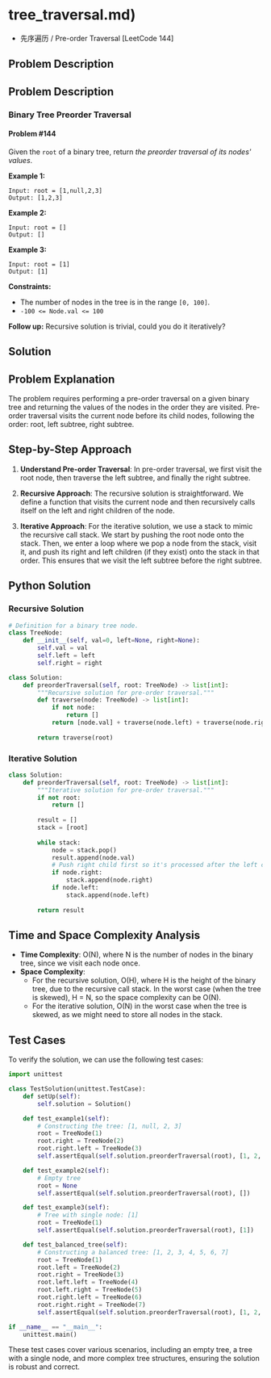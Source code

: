 # tree_traversal.md)
  - 先序遍历 / Pre-order Traversal [LeetCode 144]

## Problem Description

## Problem Description

### Binary Tree Preorder Traversal
#### Problem #144

Given the `root` of a binary tree, return _the preorder traversal of its nodes' values_.

**Example 1:**
```
Input: root = [1,null,2,3]
Output: [1,2,3]
```
**Example 2:**
```
Input: root = []
Output: []
```
**Example 3:**
```
Input: root = [1]
Output: [1]
```

**Constraints:**

* The number of nodes in the tree is in the range `[0, 100]`.
* `-100 <= Node.val <= 100`

**Follow up:** Recursive solution is trivial, could you do it iteratively?

## Solution

## Problem Explanation

The problem requires performing a pre-order traversal on a given binary tree and returning the values of the nodes in the order they are visited. Pre-order traversal visits the current node before its child nodes, following the order: root, left subtree, right subtree.

## Step-by-Step Approach

1. **Understand Pre-order Traversal**: In pre-order traversal, we first visit the root node, then traverse the left subtree, and finally the right subtree.
   
2. **Recursive Approach**: The recursive solution is straightforward. We define a function that visits the current node and then recursively calls itself on the left and right children of the node.

3. **Iterative Approach**: For the iterative solution, we use a stack to mimic the recursive call stack. We start by pushing the root node onto the stack. Then, we enter a loop where we pop a node from the stack, visit it, and push its right and left children (if they exist) onto the stack in that order. This ensures that we visit the left subtree before the right subtree.

## Python Solution

### Recursive Solution

```python
# Definition for a binary tree node.
class TreeNode:
    def __init__(self, val=0, left=None, right=None):
        self.val = val
        self.left = left
        self.right = right

class Solution:
    def preorderTraversal(self, root: TreeNode) -> list[int]:
        """Recursive solution for pre-order traversal."""
        def traverse(node: TreeNode) -> list[int]:
            if not node:
                return []
            return [node.val] + traverse(node.left) + traverse(node.right)
        
        return traverse(root)
```

### Iterative Solution

```python
class Solution:
    def preorderTraversal(self, root: TreeNode) -> list[int]:
        """Iterative solution for pre-order traversal."""
        if not root:
            return []
        
        result = []
        stack = [root]
        
        while stack:
            node = stack.pop()
            result.append(node.val)
            # Push right child first so it's processed after the left child
            if node.right:
                stack.append(node.right)
            if node.left:
                stack.append(node.left)
        
        return result
```

## Time and Space Complexity Analysis

- **Time Complexity**: O(N), where N is the number of nodes in the binary tree, since we visit each node once.
- **Space Complexity**:
  - For the recursive solution, O(H), where H is the height of the binary tree, due to the recursive call stack. In the worst case (when the tree is skewed), H = N, so the space complexity can be O(N).
  - For the iterative solution, O(N) in the worst case when the tree is skewed, as we might need to store all nodes in the stack.

## Test Cases

To verify the solution, we can use the following test cases:

```python
import unittest

class TestSolution(unittest.TestCase):
    def setUp(self):
        self.solution = Solution()

    def test_example1(self):
        # Constructing the tree: [1, null, 2, 3]
        root = TreeNode(1)
        root.right = TreeNode(2)
        root.right.left = TreeNode(3)
        self.assertEqual(self.solution.preorderTraversal(root), [1, 2, 3])

    def test_example2(self):
        # Empty tree
        root = None
        self.assertEqual(self.solution.preorderTraversal(root), [])

    def test_example3(self):
        # Tree with single node: [1]
        root = TreeNode(1)
        self.assertEqual(self.solution.preorderTraversal(root), [1])

    def test_balanced_tree(self):
        # Constructing a balanced tree: [1, 2, 3, 4, 5, 6, 7]
        root = TreeNode(1)
        root.left = TreeNode(2)
        root.right = TreeNode(3)
        root.left.left = TreeNode(4)
        root.left.right = TreeNode(5)
        root.right.left = TreeNode(6)
        root.right.right = TreeNode(7)
        self.assertEqual(self.solution.preorderTraversal(root), [1, 2, 4, 5, 3, 6, 7])

if __name__ == "__main__":
    unittest.main()
```

These test cases cover various scenarios, including an empty tree, a tree with a single node, and more complex tree structures, ensuring the solution is robust and correct.
